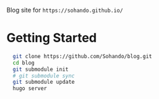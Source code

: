 Blog site for `https://sohando.github.io/`

# Getting Started
```bash
  git clone https://github.com/Sohando/blog.git
  cd blog
  git submodule init
  # git submodule sync
  git submodule update
  hugo server
```
